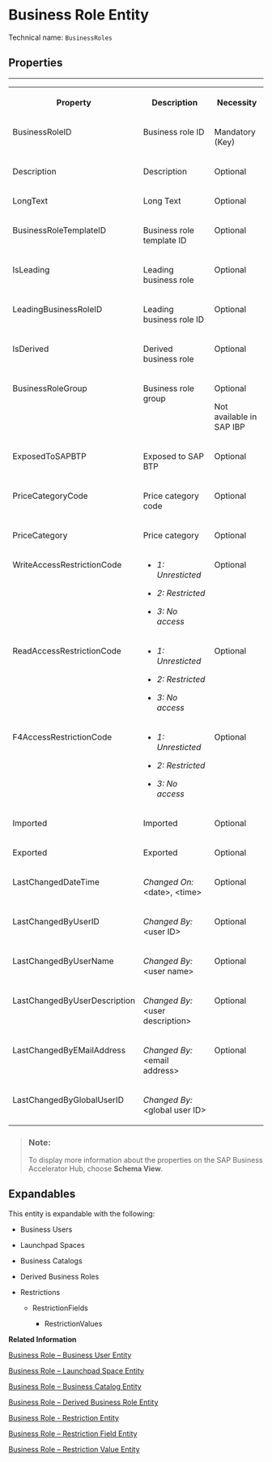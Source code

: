 <!-- loio95bb30430afd4da691a82f1c92b59660 -->

# Business Role Entity





Technical name: `BusinessRoles` 



<a name="loio95bb30430afd4da691a82f1c92b59660__BusinessRoleEntity"/>

## Properties

****


<table>
<tr>
<th valign="top">

Property



</th>
<th valign="top">

Description



</th>
<th valign="top">

Necessity



</th>
</tr>
<tr>
<td valign="top">

BusinessRoleID



</td>
<td valign="top">

Business role ID



</td>
<td valign="top">

Mandatory \(Key\)



</td>
</tr>
<tr>
<td valign="top">

Description



</td>
<td valign="top">

Description



</td>
<td valign="top">

Optional



</td>
</tr>
<tr>
<td valign="top">

LongText



</td>
<td valign="top">

Long Text



</td>
<td valign="top">

Optional



</td>
</tr>
<tr>
<td valign="top">

BusinessRoleTemplateID



</td>
<td valign="top">

Business role template ID



</td>
<td valign="top">

Optional



</td>
</tr>
<tr>
<td valign="top">

IsLeading



</td>
<td valign="top">

Leading business role



</td>
<td valign="top">

Optional



</td>
</tr>
<tr>
<td valign="top">

LeadingBusinessRoleID



</td>
<td valign="top">

Leading business role ID



</td>
<td valign="top">

Optional



</td>
</tr>
<tr>
<td valign="top">

IsDerived



</td>
<td valign="top">

Derived business role



</td>
<td valign="top">

Optional



</td>
</tr>
<tr>
<td valign="top">

BusinessRoleGroup



</td>
<td valign="top">

Business role group



</td>
<td valign="top">

Optional

Not available in SAP IBP



</td>
</tr>
<tr>
<td valign="top">

ExposedToSAPBTP



</td>
<td valign="top">

Exposed to SAP BTP



</td>
<td valign="top">

Optional



</td>
</tr>
<tr>
<td valign="top">

PriceCategoryCode



</td>
<td valign="top">

Price category code



</td>
<td valign="top">

Optional



</td>
</tr>
<tr>
<td valign="top">

PriceCategory



</td>
<td valign="top">

Price category



</td>
<td valign="top">

Optional



</td>
</tr>
<tr>
<td valign="top">

WriteAccessRestrictionCode



</td>
<td valign="top">

-   *1: Unresticted*

-   *2: Restricted*

-   *3: No access*



</td>
<td valign="top">

Optional



</td>
</tr>
<tr>
<td valign="top">

ReadAccessRestrictionCode



</td>
<td valign="top">

-   *1: Unresticted*

-   *2: Restricted*

-   *3: No access*



</td>
<td valign="top">

Optional



</td>
</tr>
<tr>
<td valign="top">

F4AccessRestrictionCode



</td>
<td valign="top">

-   *1: Unresticted*

-   *2: Restricted*

-   *3: No access*



</td>
<td valign="top">

Optional



</td>
</tr>
<tr>
<td valign="top">

Imported



</td>
<td valign="top">

Imported



</td>
<td valign="top">

Optional



</td>
</tr>
<tr>
<td valign="top">

Exported



</td>
<td valign="top">

Exported



</td>
<td valign="top">

Optional



</td>
</tr>
<tr>
<td valign="top">

LastChangedDateTime



</td>
<td valign="top">

*Changed On:* <date\>, <time\>



</td>
<td valign="top">

Optional



</td>
</tr>
<tr>
<td valign="top">

LastChangedByUserID



</td>
<td valign="top">

*Changed By:* <user ID\>



</td>
<td valign="top">

Optional



</td>
</tr>
<tr>
<td valign="top">

LastChangedByUserName



</td>
<td valign="top">

*Changed By:* <user name\>



</td>
<td valign="top">

Optional



</td>
</tr>
<tr>
<td valign="top">

LastChangedByUserDescription



</td>
<td valign="top">

*Changed By:* <user description\>



</td>
<td valign="top">

Optional



</td>
</tr>
<tr>
<td valign="top">

LastChangedByEMailAddress



</td>
<td valign="top">

*Changed By:* <email address\>



</td>
<td valign="top">

Optional



</td>
</tr>
<tr>
<td valign="top">

LastChangedByGlobalUserID



</td>
<td valign="top">

*Changed By:* <global user ID\>



</td>
<td valign="top">

 



</td>
</tr>
</table>

> ### Note:  
> To display more information about the properties on the SAP Business Accelerator Hub, choose **Schema View**.



<a name="loio95bb30430afd4da691a82f1c92b59660__section_qm1_l1b_3yb"/>

## Expandables

This entity is expandable with the following:

-   Business Users

-   Launchpad Spaces

-   Business Catalogs

-   Derived Business Roles

-   Restrictions

    -   RestrictionFields

        -   RestrictionValues




**Related Information**  


[Business Role – Business User Entity](business-role-business-user-entity-646ca35.md)

[Business Role – Launchpad Space Entity](business-role-launchpad-space-entity-470815f.md)

[Business Role – Business Catalog Entity](business-role-business-catalog-entity-59e1489.md)

[Business Role – Derived Business Role Entity](business-role-derived-business-role-entity-8c9d515.md)

[Business Role - Restriction Entity](business-role-restriction-entity-a0f6dab.md)

[Business Role – Restriction Field Entity](business-role-restriction-field-entity-510128d.md)

[Business Role – Restriction Value Entity](business-role-restriction-value-entity-5492ba7.md)

